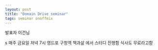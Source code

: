 ```yaml
---
layout: post
title: "Domain Drive seminar"
tags: seminar onoffmix
---
```


발표자 이건님


s
매주 금요일 저녁 7시
영드포 구청역 책과삶 에서 스터디 진행함
식사도 무료라고함 



